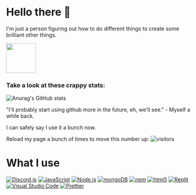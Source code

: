 # Hello there 👋
I'm just a person figuring out how to do different things to create some brilliant other things.

<a href="https://bio.dzlandis.com">
<img height="80px" src="https://discord.c99.nl/widget/theme-4/259708781166985217.png" />
</a>

### Take a look at these crappy stats: 

![Anurag's GitHub stats](https://github-readme-stats.vercel.app/api?username=dzlandis&show_icons=true&theme=dark)

"I'll probably start using github more in the future, eh, we'll see." - Myself a while back.

I can safely say I use it a bunch now.

Reload my page a bunch of times to move this number up:
![visitors](https://visitor-badge.glitch.me/badge?page_id=dzlandis.visitor-badge.issue.1)

# What I use
[<img alt="Discord.js" src="https://img.shields.io/badge/-Discord.js-17212f?style=flat-square&logo=Discord&logoColor=white" />](https://discord.js.org/#/) [<img alt="JavaScript" src="https://img.shields.io/badge/-JavaScript-edb200?style=flat-square&logo=javascript&logoColor=white" />](https://developer.mozilla.org/en-US/docs/Web/JavaScript) [<img alt="Node.js" src="https://img.shields.io/badge/-Node.js-43853d?style=flat-square&logo=Node.js&logoColor=white" />](https://nodejs.org) [<img alt="mongoDB" src="https://img.shields.io/badge/-mongoDB-4fb23f?style=flat-square&logo=mongodb&logoColor=white" />](https://mongodb.com)  [<img alt="npm" src="https://img.shields.io/badge/-NPM-CB3837?style=flat-square&logo=npm&logoColor=white" />](https://npmjs.com) [<img alt="html5" src="https://img.shields.io/badge/-HTML5-E34F26?style=flat-square&logo=html5&logoColor=white" />](https://developer.mozilla.org/en-US/docs/Web/Guide/HTML/HTML5) [<img alt="Replit" src="https://img.shields.io/badge/-Replit-000000?style=flat-square&logo=Replit&logoColor=white" />](https://replit.com) [<img alt="Visual Studio Code" src="https://img.shields.io/badge/-Visual Studio Code-007ACC?style=flat-square&logo=visual-studio-code&logoColor=white" />](https://code.visualstudio.com/) [<img alt="Prettier" src="https://img.shields.io/badge/-Prettier-F7B93E?style=flat-square&logo=prettier&logoColor=white" />](https://prettier.io/)
<!--
**dzlandis/dzlandis** is a ✨ _special_ ✨ repository because its `README.md` (this file) appears on your GitHub profile.

Here are some ideas to get you started:
[![Top Langs](https://github-readme-stats.vercel.app/api/top-langs/?username=dzlandis&layout=compact)](https://github.com/anuraghazra/github-readme-stats)
- 🔭 I’m currently working on some random project in a Replit probably.
- 🌱 I’m currently learning JS
- 👯 I’m looking to collaborate on ...
- 🤔 I’m looking for help with ...
- 💬 Ask me about ...
- 📫 How to reach me: ...
- 😄 Pronouns: ...
- ⚡ Fun fact: ...
-->
